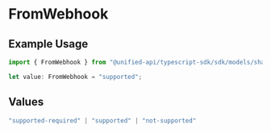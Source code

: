 # FromWebhook

## Example Usage

```typescript
import { FromWebhook } from "@unified-api/typescript-sdk/sdk/models/shared";

let value: FromWebhook = "supported";
```

## Values

```typescript
"supported-required" | "supported" | "not-supported"
```